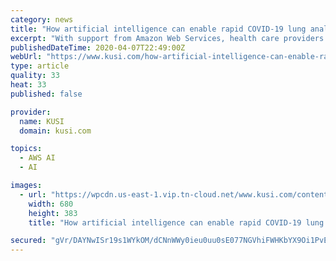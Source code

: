 ```yaml
---
category: news
title: "How artificial intelligence can enable rapid COVID-19 lung analysis at UCSD Health"
excerpt: "With support from Amazon Web Services, health care providers are using AI in a clinical research study aimed at speeding the detection of pneumonia, a condition associated with severe COVID-19 For most patients who have died of COVID-19,"
publishedDateTime: 2020-04-07T22:49:00Z
webUrl: "https://www.kusi.com/how-artificial-intelligence-can-enable-rapid-covid-19-lung-analysis-at-ucsd-health/"
type: article
quality: 33
heat: 33
published: false

provider:
  name: KUSI
  domain: kusi.com

topics:
  - AWS AI
  - AI

images:
  - url: "https://wpcdn.us-east-1.vip.tn-cloud.net/www.kusi.com/content/uploads/2020/04/Christopher-Longhurst-UCSD-Health-phoner.jpg"
    width: 680
    height: 383
    title: "How artificial intelligence can enable rapid COVID-19 lung analysis at UCSD Health"

secured: "gVr/DAYNwISr19s1WYkOM/dCNnWWy0ieu0uu0sE077NGVhiFWHKbYX9Oi1PvEvtcynBw2kGR4g7EDLzF6aONbUSjkST7S2f6FobxwSI8MBELX6oTxQ4xq5Z+JnGYFu8W1rTKa9VDvIceMUdBMchefCWwkXOOzq7KfcGzYGYI9STaOfi+H95Y5zGAoG9lIjd3rsRUzTKvlkjGJO0jVStD+xfU+dX/kZEHeOi6SVQX50FBem1YQ2mjpWSKr0gBNyHbtjB81RGV3qz/2PTxqe29Dehk+mEOoqsQ1ZUyVnWnVbXPWOFfUYH+yFZy935CI54GATOZ4oynhQxL082bEqsi/08nVvn0+PzYjymNNYQRWWjzvQFBkmrFdZfR1KhZnqA015FJ9nBjRLav8s2U2GWcjGiDSU8V+oQXGRPJtD2gn3k36T3GKo5WLs4Z0lqxlnokuTJPmpFv0UiSz+zpanrUkjmHtlBpU3psZd+QxMLkihM=;TpcnonywNyZMTLPfL+GqSA=="
---
```


